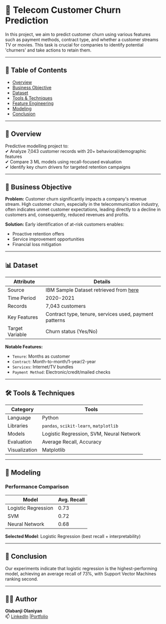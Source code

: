 # 💼 Telecom Customer Churn Prediction  

In this project, we aim to predict customer churn using various features such as payment methods, contract type, and whether a customer streams TV or movies. This task is crucial for companies to identify potential 'churners' and take actions to retain them.
  

---

## 📌 Table of Contents  
- [Overview](#overview)  
- [Business Objective](#business-objective)  
- [Dataset](#dataset)  
- [Tools & Techniques](#tools--techniques)  
- [Feature Engineering](#feature-engineering)  
- [Modeling](#modeling)    
- [Conclusion](#conclusion)  

---

## 🧩 Overview  
Predictive modelling project to:  
✔ Analyze 7,043 customer records with 20+ behavioral/demographic features  
✔ Compare 3 ML models using recall-focused evaluation  
✔ Identify key churn drivers for targeted retention campaigns  

---

## 🎯 Business Objective  
**Problem:** Customer churn significantly impacts a company's revenue stream. High customer churn, especially in the telecommunication industry, often indicates unmet customer expectations, leading directly to a decline in customers and, consequently, reduced revenues and profits.

**Solution:** Early identification of at-risk customers enables:  
- Proactive retention offers  
- Service improvement opportunities
- Financial loss mitigation  

---

## 📊 Dataset  
| **Attribute**       | **Details** |  
|----------------------|-------------|  
| Source               | IBM Sample Dataset retrieved from [here](https://www.kaggle.com/datasets/blastchar/telco-customer-churn/data) |  
| Time Period          | 2020-2021 |  
| Records              | 7,043 customers |  
| Key Features         | Contract type, tenure, services used, payment patterns |  
| Target Variable      | Churn status (Yes/No) |  

**Notable Features:**  
- `Tenure`: Months as customer  
- `Contract`: Month-to-month/1-year/2-year  
- `Services`: Internet/TV bundles  
- `Payment Method`: Electronic/credit/mailed checks  

---

## 🛠️ Tools & Techniques  
| **Category**       | **Tools** |  
|--------------------|-----------|  
| Language           | Python |  
| Libraries          | `pandas`, `scikit-learn`, `matplotlib` |  
| Models             | Logistic Regression, SVM, Neural Network |  
| Evaluation         | Average Recall, Accuracy |  
| Visualization      | Matplotlib |  

---

## 🤖 Modeling  
### Performance Comparison  
| Model                  | Avg. Recall |  
|------------------------|-------------|  
| Logistic Regression    | 0.73        |  
| SVM                    | 0.72        |  
| Neural Network         | 0.68        |  

**Selected Model**: Logistic Regression (best recall + interpretability)  


---

## 🧾 Conclusion  
Our experiments indicate that logistic regression is the highest-performing model, achieving an average recall of 73%, with Support Vector Machines ranking second. 

---

## 👨‍💻 Author  
**Olabanji Olaniyan**  
📫 [LinkedIn](https://www.linkedin.com/in/olabanji-olaniyan-59a6b0198/) |[Portfolio](banjiola.github.io/Olabanji-Olaniyan/)  

